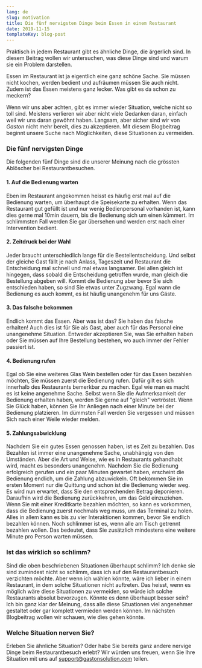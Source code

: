 ```yaml
---
lang: de
slug: motivation
title: Die fünf nervigsten Dinge beim Essen in einem Restaurant
date: 2019-11-15
templateKey: blog-post
---
```


Praktisch in jedem Restaurant gibt es ähnliche Dinge, die ärgerlich sind. In diesem Beitrag wollen wir untersuchen, was diese Dinge sind und warum sie ein Problem darstellen.

Essen im Restaurant ist ja eigentlich eine ganz schöne Sache. Sie müssen nicht kochen, werden bedient und aufräumen müssen Sie auch nicht. Zudem ist das Essen meistens ganz lecker. Was gibt es da schon zu meckern?

Wenn wir uns aber achten, gibt es immer wieder Situation, welche nicht so toll sind. Meistens verlieren wir aber nicht viele Gedanken daran, einfach weil wir uns daran gewöhnt haben. Langsam, aber sicher sind wir von <i>Gaston</i> nicht mehr bereit, dies zu akzeptieren. Mit diesem Blogbeitrag beginnt unsere Suche nach Möglichkeiten, diese Situationen zu vermeiden.

### Die fünf nervigsten Dinge

Die folgenden fünf Dinge sind die unserer Meinung nach die grössten Ablöscher bei Restaurantbesuchen.

#### 1. Auf die Bedienung warten

Eben im Restaurant angekommen heisst es häufig erst mal auf die Bedienung warten, um überhaupt die Speisekarte zu erhalten. Wenn das Restaurant gut gefüllt ist und nur wenig Bedienpersonal vorhanden ist, kann dies gerne mal 10min dauern, bis die Bedienung sich um einen kümmert. Im schlimmsten Fall werden Sie gar übersehen und werden erst nach einer Intervention bedient.

#### 2. Zeitdruck bei der Wahl

Jeder braucht unterschiedlich lange für die Bestellentscheidung. Und selbst der gleiche Gast fällt je nach Anlass, Tageszeit und Restaurant die Entscheidung mal schnell und mal etwas langsamer. Bei allen gleich ist hingegen, dass sobald die Entscheidung getroffen wurde, man gleich die Bestellung abgeben will. Kommt die Bedienung aber bevor Sie sich entschieden haben, so sind Sie etwas unter Zugzwang. Egal wann die Bedienung es auch kommt, es ist häufig unangenehm für uns Gäste.

#### 3. Das falsche bekommen

Endlich kommt das Essen. Aber was ist das? Sie haben das falsche erhalten! Auch dies ist für Sie als Gast, aber auch für das Personal eine unangenehme Situation. Entweder akzeptieren Sie, was Sie erhalten haben oder Sie müssen auf Ihre Bestellung bestehen, wo auch immer der Fehler passiert ist.

#### 4. Bedienung rufen

Egal ob Sie eine weiteres Glas Wein bestellen oder für das Essen bezahlen möchten, Sie müssen zuerst die Bedienung rufen. Dafür gilt es sich innerhalb des Restaurants bemerkbar zu machen. Egal wie man es macht es ist keine angenehme Sache. Selbst wenn Sie die Aufmerksamkeit der Bedienung erhalten haben, werden Sie gerne auf \"gleich\" vertröstet. Wenn Sie Glück haben, können Sie Ihr Anliegen nach einer Minute bei der Bedienung platzieren. Im dümmsten Fall werden Sie vergessen und müssen Sich nach einer Weile wieder melden.

#### 5. Zahlungsabwicklung

Nachdem Sie ein gutes Essen genossen haben, ist es Zeit zu bezahlen. Das Bezahlen ist immer eine unangenehme Sache, unabhängig von den Umständen. Aber die Art und Weise, wie es in Restaurants gehandhabt wird, macht es besonders unangenehm. Nachdem Sie die Bedienung erfolgreich gerufen und ein paar Minuten gewartet haben, erscheint die Bedienung endlich, um die Zahlung abzuwickeln. Oft bekommen Sie im ersten Moment nur die Quittung und schon ist die Bedienung wieder weg. Es wird nun erwartet, dass Sie den entsprechenden Betrag deponieren. Daraufhin wird die Bedienung zurückkehren, um das Geld einzuziehen. Wenn Sie mit einer Kreditkarte bezahlen möchten, so kann es vorkommen, dass die Bedienung zuerst nochmals weg muss, um das Terminal zu holen. Alles in allem kann es bis zu vier Interaktionen kommen, bevor Sie endlich bezahlen können. Noch schlimmer ist es, wenn alle am Tisch getrennt bezahlen wollen. Das bedeutet, dass Sie zusätzlich mindestens eine weitere Minute pro Person warten müssen.

### Ist das wirklich so schlimm?

Sind die oben beschriebenen Situationen überhaupt schlimm? Ich denke sie sind zumindest nicht so schlimm, dass ich auf den Restaurantbesuch verzichten möchte. Aber wenn ich wählen könnte, wäre ich lieber in einem Restaurant, in dem solche Situationen nicht auftreten. Das heisst, wenn es möglich wäre diese Situationen zu vermeiden, so würde ich solche Restaurants absolut bevorzugen. Könnte es denn überhaupt besser sein? Ich bin ganz klar der Meinung, dass alle diese Situationen viel angenehmer gestaltet oder gar komplett vermieden werden können. Im nächsten Blogbeitrag wollen wir schauen, wie dies gehen könnte.

### Welche Situation nerven Sie?

Erleben Sie ähnliche Situation? Oder habe Sie bereits ganz andere nervige Dinge beim Restaurantbesuch erlebt? Wir würden uns freuen, wenn Sie Ihre Situation mit uns auf support@gastonsolution.com teilen.
